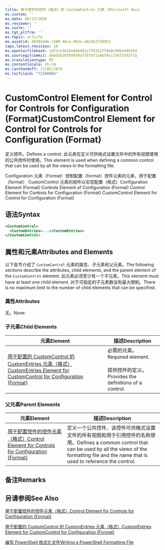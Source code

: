 ```yaml
---
title: 用于控件的控件（格式）的 CustomControl 元素 |Microsoft Docs
ms.custom: ''
ms.date: 09/13/2016
ms.reviewer: ''
ms.suite: ''
ms.tgt_pltfrm: ''
ms.topic: article
ms.assetid: d9d92a9e-c680-46ca-962e-e82452726953
caps.latest.revision: 10
ms.openlocfilehash: 1d72ce5b18e89bd81c7f81b27f4b8c60bed99764
ms.sourcegitcommit: debd2b38fb8070a7357bf1a4bf9cc736f3702f31
ms.translationtype: MT
ms.contentlocale: zh-CN
ms.lasthandoff: 12/05/2019
ms.locfileid: "72368966"
---
```

# <a name="customcontrol-element-for-control-for-controls-for-configuration-format"></a><span data-ttu-id="4546c-102">CustomControl Element for Control for Controls for Configuration (Format)</span><span class="sxs-lookup"><span data-stu-id="4546c-102">CustomControl Element for Control for Controls for Configuration (Format)</span></span>

<span data-ttu-id="4546c-103">定义控件。</span><span class="sxs-lookup"><span data-stu-id="4546c-103">Defines a control.</span></span> <span data-ttu-id="4546c-104">此元素在定义可供格式设置文件中的所有视图使用的公共控件时使用。</span><span class="sxs-lookup"><span data-stu-id="4546c-104">This element is used when defining a common control that can be used by all the views in the formatting file.</span></span>

<span data-ttu-id="4546c-105">Configuration 元素（Format）控制配置（format）控件元素的元素，用于配置（format） CustomControl 元素的控件以实现配置（格式）</span><span class="sxs-lookup"><span data-stu-id="4546c-105">Configuration Element (Format) Controls Element of Configuration (Format) Control Element for Controls for Configuration (Format) CustomControl Element for Control for Configuration (Format)</span></span>

## <a name="syntax"></a><span data-ttu-id="4546c-106">语法</span><span class="sxs-lookup"><span data-stu-id="4546c-106">Syntax</span></span>

```xml
<CustomControl>
  <CustomEntries>...</CustomEntries>
</CustomControl>
```

## <a name="attributes-and-elements"></a><span data-ttu-id="4546c-107">属性和元素</span><span class="sxs-lookup"><span data-stu-id="4546c-107">Attributes and Elements</span></span>

<span data-ttu-id="4546c-108">以下各节介绍了 `CustomControl` 元素的属性、子元素和父元素。</span><span class="sxs-lookup"><span data-stu-id="4546c-108">The following sections describe the attributes, child elements, and the parent element of the `CustomControl` element.</span></span> <span data-ttu-id="4546c-109">此元素必须至少有一个子元素。</span><span class="sxs-lookup"><span data-stu-id="4546c-109">This element must have at least one child element.</span></span> <span data-ttu-id="4546c-110">对于可指定的子元素数没有最大限制。</span><span class="sxs-lookup"><span data-stu-id="4546c-110">There is no maximum limit to the number of child elements that can be specified.</span></span>

### <a name="attributes"></a><span data-ttu-id="4546c-111">属性</span><span class="sxs-lookup"><span data-stu-id="4546c-111">Attributes</span></span>

<span data-ttu-id="4546c-112">无。</span><span class="sxs-lookup"><span data-stu-id="4546c-112">None.</span></span>

### <a name="child-elements"></a><span data-ttu-id="4546c-113">子元素</span><span class="sxs-lookup"><span data-stu-id="4546c-113">Child Elements</span></span>

|<span data-ttu-id="4546c-114">元素</span><span class="sxs-lookup"><span data-stu-id="4546c-114">Element</span></span>|<span data-ttu-id="4546c-115">描述</span><span class="sxs-lookup"><span data-stu-id="4546c-115">Description</span></span>|
|-------------|-----------------|
|[<span data-ttu-id="4546c-116">用于配置的 CustomControl 的 CustomEntries 元素（格式）</span><span class="sxs-lookup"><span data-stu-id="4546c-116">CustomEntries Element for CustomControl for Configuration (Format)</span></span>](./customentries-element-for-customcontrol-for-controls-for-configuration-format.md)|<span data-ttu-id="4546c-117">必需的元素。</span><span class="sxs-lookup"><span data-stu-id="4546c-117">Required element.</span></span><br /><br /> <span data-ttu-id="4546c-118">提供控件的定义。</span><span class="sxs-lookup"><span data-stu-id="4546c-118">Provides the definitions of a control.</span></span>|

### <a name="parent-elements"></a><span data-ttu-id="4546c-119">父元素</span><span class="sxs-lookup"><span data-stu-id="4546c-119">Parent Elements</span></span>

|<span data-ttu-id="4546c-120">元素</span><span class="sxs-lookup"><span data-stu-id="4546c-120">Element</span></span>|<span data-ttu-id="4546c-121">描述</span><span class="sxs-lookup"><span data-stu-id="4546c-121">Description</span></span>|
|-------------|-----------------|
|[<span data-ttu-id="4546c-122">用于配置控件的控件元素（格式）</span><span class="sxs-lookup"><span data-stu-id="4546c-122">Control Element for Controls for Configuration (Format)</span></span>](./control-element-for-controls-for-configuration-format.md)|<span data-ttu-id="4546c-123">定义一个公共控件，该控件可供格式设置文件的所有视图和用于引用控件的名称使用。</span><span class="sxs-lookup"><span data-stu-id="4546c-123">Defines a common control that can be used by all the views of the formatting file and the name that is used to reference the control.</span></span>|

## <a name="remarks"></a><span data-ttu-id="4546c-124">备注</span><span class="sxs-lookup"><span data-stu-id="4546c-124">Remarks</span></span>

## <a name="see-also"></a><span data-ttu-id="4546c-125">另请参阅</span><span class="sxs-lookup"><span data-stu-id="4546c-125">See Also</span></span>

[<span data-ttu-id="4546c-126">用于配置控件的控件元素（格式）</span><span class="sxs-lookup"><span data-stu-id="4546c-126">Control Element for Controls for Configuration (Format)</span></span>](./control-element-for-controls-for-configuration-format.md)

[<span data-ttu-id="4546c-127">用于配置的 CustomControl 的 CustomEntries 元素（格式）</span><span class="sxs-lookup"><span data-stu-id="4546c-127">CustomEntries Element for CustomControl for Configuration (Format)</span></span>](./customentries-element-for-customcontrol-for-controls-for-configuration-format.md)

[<span data-ttu-id="4546c-128">编写 PowerShell 格式化文件</span><span class="sxs-lookup"><span data-stu-id="4546c-128">Writing a PowerShell Formatting File</span></span>](./writing-a-powershell-formatting-file.md)
